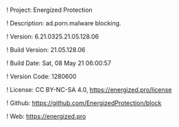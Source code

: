 ! Project: Energized Protection

! Description: ad.porn.malware blocking.

! Version: 6.21.0325.21.05.128.06

! Build Version: 21.05.128.06

! Build Date: Sat, 08 May 21 06:00:57

! Version Code: 1280600

! License: CC BY-NC-SA 4.0, https://energized.pro/license

! Github: https://github.com/EnergizedProtection/block

! Web: https://energized.pro
